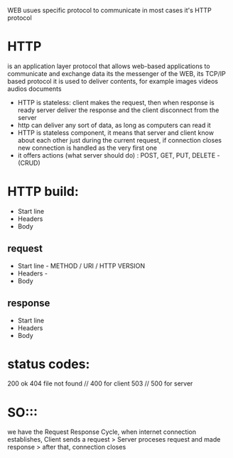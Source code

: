 WEB usues specific protocol to communicate in most cases it's HTTP protocol

# HTTP
is an application layer protocol that allows web-based applications to communicate and exchange data
its the messenger of the WEB, 
its TCP/IP based protocol
it is used to deliver contents,  for example images videos audios documents

* HTTP is stateless: client makes the request, then when response is ready server deliver the response and the client disconnect from the server
* http can deliver any sort of data, as long  as computers can read it
* HTTP is stateless component, it means that server and client know about each other just during the current request, if connection closes new connection is handled as the very first one
* it offers actions (what server should do) : POST, GET, PUT, DELETE - (CRUD)

# HTTP build:
* Start line
* Headers
* Body

## request
* Start line - METHOD / URI / HTTP VERSION
* Headers - 
* Body

## response
* Start line
* Headers
* Body

# status codes:
200 ok
404 file not found // 400 for client
503 // 500 for server

# SO:::
we have the Request Response Cycle, when internet connection establishes, 
Client sends a request > Server proceses request and made response > after that, connection closes